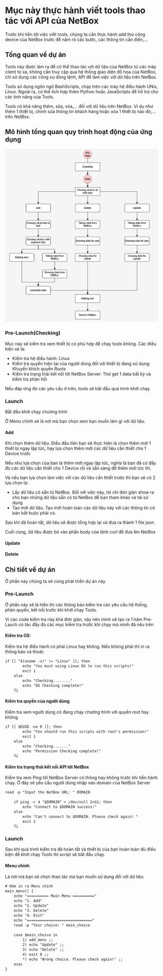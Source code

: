 # Mục này thực hành viết tools thao tác với API của NetBox
Trước khi tiến tới việc viết tools, chúng ta cần thực hành add thủ công device của NetBox trước để nắm rõ các bước, các thông tin cần điền,...

## Tổng quan về dự án
Tools này được làm ra để có thể thao tác với dữ liệu của NetBox từ các máy client từ xa, không cần truy cập qua hệ thống giao diện đồ họa của NetBox, chỉ sử dụng các công cụ dòng lệnh, API để làm việc với dữ liệu trên NetBox. 

Tools sử dụng ngôn ngữ BashScripts, chạy trên các máy hệ điều hành UNix, Linux. Ngoài ra, có thể tích hợp thêm Python hoặc JavaScripts để hỗ trợ cho các tính năng của Tools.

Tools có khả năng thêm, sửa, xóa,... đối với dữ liệu trên NetBox. Ví dụ như thêm 1 thiết bị, chỉnh sửa thông tin khách hàng hoặc xóa 1 thiết bị nào đó,... trên NetBox. 

## Mô hình tổng quan quy trình hoạt động của ứng dụng
![](/Anh/Screenshot_935.png)

### Pre-Launch(Checking)
Mục này sẽ kiểm tra xem thiết bị có phù hợp để chạy tools không. Các điều kiện sẽ là:
- Kiểm tra hệ điều hành: Linux
- Kiểm tra quyền hiện tại của người dùng đối với thiết bị đang sử dụng: Khuyến khích quyền Roots
- Kiểm tra trạng thái kết nối tới NetBox Server: Thử get 1 data bất kỳ và kiểm tra phản hồi

Nếu đáp ứng đủ các yêu cầu ở trên, tools sẽ bắt đầu quá trình khởi chạy

### Launch
Bắt đầu khởi chạy chương trình

Ở Menu chính sẽ là nơi mà bạn chọn xem bạn muốn làm gì với dữ liệu.
#### Add
Khi chọn thêm dữ liệu. Điều đầu tiên bạn sẽ thực hiện là chọn thêm mới 1 thiết bị ngay lập tức, hay lựa chọn thêm mới các dữ liệu cần thiết cho 1 Device trước

Nếu như lựa chọn của bạn là thêm mới ngay lập tức, nghĩa là bạn đã có đầy đủ các dữ liệu cần thiết cho 1 Device rồi và sẵn sàng để thêm mới tức thì. 

Và nếu bạn lựa chọn làm việc với các dữ liệu cần thiết trước thì bạn sẽ có 2 lựa chọn là:
- Lấy dữ liệu có sẵn từ NetBox. Đối với việc này, tôi chỉ đơn giản show ra cho bạn những dữ liệu sẵn có từ NetBox để bạn tham khảo và tái sử dụng
- Tạo mới dữ liệu. Tạo mới hoàn toàn các dữ liệu này với các thông tin cơ bản bắt buộc phải có.

Sau khi đã hoàn tất, dữ liệu sẽ được tổng hợp lại và đưa ra thành 1 file json.

Cuối cùng, dữ liệu được bỏ vào phần body của lệnh curl để đưa lên NetBox
#### Update

#### Delete

## Chi tiết về dự án
Ở phần này chúng ta sẽ cùng phát triển dự án này
### Pre-Launch
Ở phần này sẽ là hiển thị các thông báo kiểm tra các yêu cầu hệ thống, phân quyền, kết nối trước khi khởi chạy Tools.

Vì các code kiểm tra này khá đơn giản, vậy nên mình sẽ tạo ra 1 hàm Pre-Lauch có tác đầy đủ các mục kiểm tra trước khi chạy mà mình đã nêu trên
#### Kiểm tra OS:
Kiểm tra hệ điều hành có phải Linux hay không. Nếu không phải thì in ra thông báo và thoát:
```
if [[ "$(uname -s)" != "Linux" ]]; then
        echo "You must using Linux OS to run this scripts!"
        exit 1
    else
        echo "Checking........"
        echo "OS Checking complete!"
    fi
```

#### Kiểm tra quyền của người dùng
Kiểm tra xem người dùng có đang chạy chương trình với quyền root hay không.
```
if [[ $EUID -ne 0 ]]; then
        echo "You should run this scripts with root's permission!"
        exit 1
    else
        echo "Checking......."
        echo "Permission Checking complete!"
    fi
```
#### Kiểm tra trạng thái kết nối API tới NetBox
Kiểm tra xem Ping tới NetBox Server có thông hay không trước khi tiến hành chạy. Ở đây sẽ yêu cầu người dùng nhập vào domain của NetBox Server
```
read -p "Input the NetBox URL: " DOMAIN

    if ping -c 4 "$DOMAIN" > /dev/null 2>&1; then
        echo "Connect to $DOMAIN success!"
    else
        echo "Can't connect to $DOMAIN. Please check again! "
        exit 1
    fi
```
### Launch
Sau khi quá trình kiểm tra đã hoàn tất và thiết bị của bạn hoàn toàn đủ điều kiện để khởi chạy Tools thì script sẽ bắt đầu chạy.

#### Menu chính
Là nơi mà bạn sẽ chọn thao tác mà bạn muốn sử dụng đối với dữ liệu.

```
# Hàm in ra Menu chính
main_menu() {
    echo "========== Main Menu =========="
    echo "1. Add"
    echo "2. Update"
    echo "3. Delete"
    echo "4. Exit"
    echo "=============================="
    read -p "Your choice: " main_choice

    case $main_choice in
        1) add_menu ;;
        2) echo "Update" ;;
        3) echo "Delete" ;;
        4) exit 0 ;;
        *) echo "Wrong choice. Please check again!" ;;
    esac
}
```

#### 